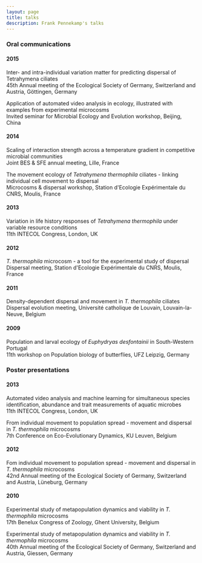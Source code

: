 ```yaml
---
layout: page
title: talks
description: Frank Pennekamp's talks
---
```


### <a name="talks"></a>Oral communications

#### 2015
Inter- and intra-individual variation matter for predicting dispersal of Tetrahymena ciliates     
45th Annual meeting of the Ecological Society of Germany, Switzerland and Austria, Göttingen, Germany

Application of automated video analysis in ecology, illustrated with examples from experimental microcosms     
Invited seminar for Microbial Ecology and Evolution workshop, Beijing, China

#### 2014
Scaling of interaction strength across a temperature gradient in competitive microbial communities     
Joint BES & SFE annual meeting, Lille, France

The movement ecology of _Tetrahymena thermophila_ ciliates - linking individual cell movement to dispersal    
Microcosms & dispersal workshop, Station d'Ecologie Expérimentale du CNRS, Moulis, France 

#### 2013
Variation in life history responses of _Tetrahymena thermophila_ under variable resource conditions    
11th INTECOL Congress, London, UK

#### 2012
_T. thermophila_ microcosm - a tool for the experimental study of dispersal    
Dispersal meeting, Station d'Ecologie Expérimentale du CNRS, Moulis, France

#### 2011
Density-dependent dispersal and movement in _T. thermophila_ ciliates   
Dispersal evolution meeting, Université catholique de Louvain, Louvain-la-Neuve, Belgium

#### 2009
Population and larval ecology of _Euphydryas desfontainii_ in South-Western Portugal   
11th workshop on Population biology of butterflies, UFZ Leipzig, Germany

### <a name="poster"></a>Poster presentations

#### 2013
Automated video analysis and machine learning for simultaneous species identification, abundance and trait measurements of aquatic microbes    
11th INTECOL Congress, London, UK

From individual movement to population spread - movement and dispersal in _T. thermophila_ microcosms    
7th Conference on Eco-Evolutionary Dynamics, KU Leuven, Belgium

#### 2012
Fom individual movement to population spread - movement and dispersal in _T. thermophila_ microcosms    
42nd Annual meeting of the Ecological Society of Germany, Switzerland and Austria, Lüneburg, Germany

#### 2010
Experimental study of metapopulation dynamics and viability in _T. thermophila_ microcosms   
17th Benelux Congress of Zoology, Ghent University, Belgium

Experimental study of metapopulation dynamics and viability in _T. thermophila_ microcosms   
40th Annual meeting of the Ecological Society of Germany, Switzerland and Austria, Giessen, Germany


